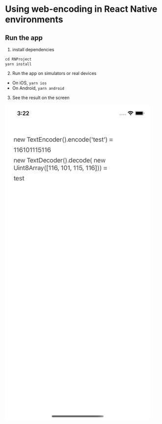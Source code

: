 # Using web-encoding in React Native environments

## Run the app

1. install dependencies

```console
cd RNProject
yarn install
```

2. Run the app on simulators or real devices

* On iOS, `yarn ios`
* On Android, `yarn android`

3. See the result on the screen

![Result (iOS 14.4 on iPhone 11)](./result.png)